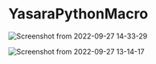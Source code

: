 # YasaraPythonMacro
![Screenshot from 2022-09-27 14-33-29](https://user-images.githubusercontent.com/45772937/192824899-e45b45a5-0e90-4ba2-b509-a372af1079d2.png)

![Screenshot from 2022-09-27 13-14-17](https://user-images.githubusercontent.com/45772937/192825166-e33d179b-379e-42ed-a94d-c167fc9251fb.png)


